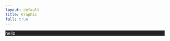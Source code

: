```yaml
---
layout: default
title: Graphic
full: true
---
```


<div class="jmm-content-full" style="background:#222;color:white;">
hello
</div>